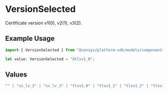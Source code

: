 # VersionSelected

Certificate version v1(0), v2(1), v3(2).

## Example Usage

```typescript
import { VersionSelected } from "@censys/platform-sdk/models/components";

let value: VersionSelected = "dtlsv1_0";
```

## Values

```typescript
"" | "ss_lv_2" | "ss_lv_3" | "tlsv1_0" | "tlsv1_1" | "tlsv1_2" | "tlsv1_3" | "dtlsv1_0" | "dtlsv1_2" | "dtlsv1_3"
```